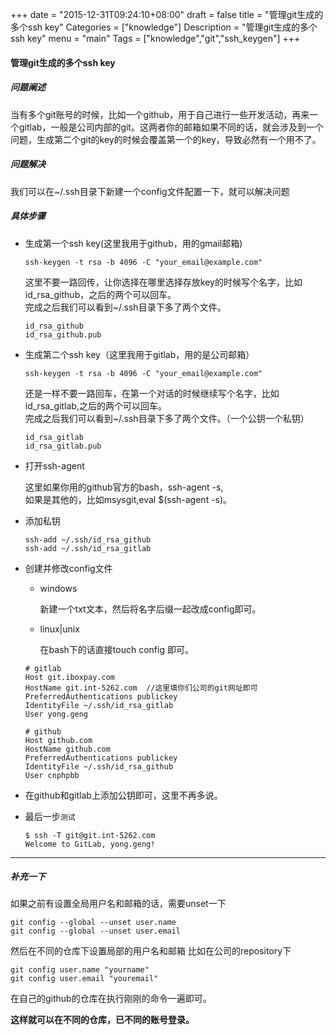 +++
date = "2015-12-31T09:24:10+08:00"
draft = false
title = "管理git生成的多个ssh key"
Categories = ["knowledge"]
Description = "管理git生成的多个ssh key"
menu = "main"
Tags = ["knowledge","git","ssh_keygen"]
+++

#### 管理git生成的多个ssh key

##### 问题阐述

当有多个git账号的时候，比如一个github，用于自己进行一些开发活动，再来一个gitlab，一般是公司内部的git。这两者你的邮箱如果不同的话，就会涉及到一个问题，生成第二个git的key的时候会覆盖第一个的key，导致必然有一个用不了。

##### 问题解决

我们可以在~/.ssh目录下新建一个config文件配置一下，就可以解决问题

##### 具体步骤

* 生成第一个ssh key(这里我用于github，用的gmail邮箱)

	```
	ssh-keygen -t rsa -b 4096 -C "your_email@example.com"
	```

	这里不要一路回传，让你选择在哪里选择存放key的时候写个名字，比如 id_rsa_github，之后的两个可以回车。<br>
	完成之后我们可以看到~/.ssh目录下多了两个文件。

	```
	id_rsa_github
	id_rsa_github.pub
	```

* 生成第二个ssh key（这里我用于gitlab，用的是公司邮箱）

	```
	ssh-keygen -t rsa -b 4096 -C "your_email@example.com"
	```

	还是一样不要一路回车，在第一个对话的时候继续写个名字，比如 id_rsa_gitlab,之后的两个可以回车。<br>
	完成之后我们可以看到~/.ssh目录下多了两个文件。（一个公钥一个私钥）

	```
	id_rsa_gitlab
	id_rsa_gitlab.pub
	```

* 打开ssh-agent

	这里如果你用的github官方的bash，ssh-agent -s,<br>
	如果是其他的，比如msysgit,eval $(ssh-agent -s)。

* 添加私钥

	```
	ssh-add ~/.ssh/id_rsa_github
	ssh-add ~/.ssh/id_rsa_gitlab
	```

* 创建并修改config文件

	* windows
	
		新建一个txt文本，然后将名字后缀一起改成config即可。
	
	* linux|unix
	
		在bash下的话直接touch config 即可。
	
	```
	# gitlab
    Host git.iboxpay.com
    HostName git.int-5262.com  //这里填你们公司的git网址即可
    PreferredAuthentications publickey
    IdentityFile ~/.ssh/id_rsa_gitlab
    User yong.geng

    # github
    Host github.com
    HostName github.com
    PreferredAuthentications publickey
    IdentityFile ~/.ssh/id_rsa_github
    User cnphpbb
	```
	
* 在github和gitlab上添加公钥即可，这里不再多说。
* 最后一步`测试`

	```
	$ ssh -T git@git.int-5262.com
	Welcome to GitLab, yong.geng!
	```
***
##### 补充一下
如果之前有设置全局用户名和邮箱的话，需要unset一下
```
git config --global --unset user.name
git config --global --unset user.email
```
然后在不同的仓库下设置局部的用户名和邮箱
比如在公司的repository下
```
git config user.name "yourname"
git config user.email "youremail"
```
在自己的github的仓库在执行刚刚的命令一遍即可。

**这样就可以在不同的仓库，已不同的账号登录。**